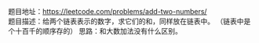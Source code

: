 题目地址：https://leetcode.com/problems/add-two-numbers/  
题目描述：给两个链表表示的数字，求它们的和，同样放在链表中。
（链表中是个十百千的顺序存的）
思路：和大数加法没有什么区别。
